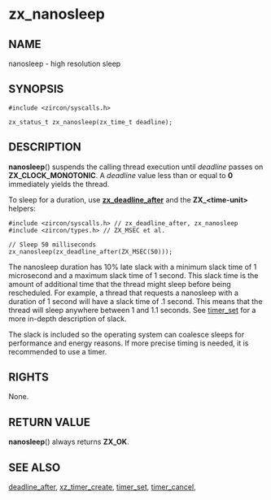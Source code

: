 # zx_nanosleep

## NAME

<!-- Updated by update-docs-from-abigen, do not edit. -->

nanosleep - high resolution sleep

## SYNOPSIS

<!-- Updated by update-docs-from-abigen, do not edit. -->

```
#include <zircon/syscalls.h>

zx_status_t zx_nanosleep(zx_time_t deadline);
```

## DESCRIPTION

**nanosleep**() suspends the calling thread execution until *deadline* passes on
**ZX_CLOCK_MONOTONIC**. A *deadline* value less than or equal to **0**
immediately yields the thread.

To sleep for a duration, use [**zx_deadline_after**](deadline_after.md) and the
**ZX_\<time-unit\>** helpers:

```
#include <zircon/syscalls.h> // zx_deadline_after, zx_nanosleep
#include <zircon/types.h> // ZX_MSEC et al.

// Sleep 50 milliseconds
zx_nanosleep(zx_deadline_after(ZX_MSEC(50)));
```

The nanosleep duration has 10% late slack with a minimum slack time of 1
microsecond and a maximum slack time of 1 second. This slack time is the amount
of additional time that the thread might sleep before being rescheduled. For
example, a thread that requests a nanosleep with a duration of 1 second will
have a slack time of .1 second. This means that the thread will sleep anywhere
between 1 and 1.1 seconds. See [timer_set](timer_set.md) for a more in-depth
description of slack.

The slack is included so the operating system can coalesce sleeps for
performance and energy reasons.  If more precise timing is needed, it is
recommended to use a timer.

## RIGHTS

<!-- Updated by update-docs-from-abigen, do not edit. -->

None.

## RETURN VALUE

**nanosleep**() always returns **ZX_OK**.

## SEE ALSO

[deadline_after](deadline_after.md),
[xz_timer_create](timer_create.md),
[timer_set](timer_set.md),
[timer_cancel](timer_cancel.md),
